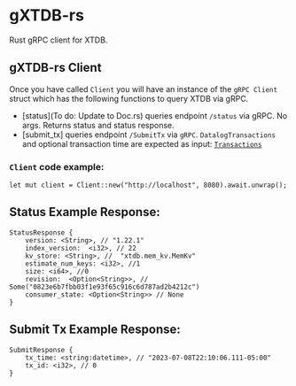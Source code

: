 # gXTDB-rs

Rust gRPC client for XTDB.

## gXTDB-rs Client

Once you have called `Client` you will have an instance of the `gRPC Client` struct which has the following functions to query XTDB via gRPC.

- [status](To do: Update to Doc.rs) queries endpoint `/status` via gRPC. No args. Returns status and status response.
- [submit_tx] queries endpoint `/SubmitTx` via `gRPC`. `DatalogTransactions` and optional transaction time are expected as input: [`Transactions`](transactions::Transactions)

### `Client` code example:

```
let mut client = Client::new("http://localhost", 8080).await.unwrap();
```

## Status Example Response:

```
StatusResponse {
    version: <String>, // "1.22.1"
    index_version:  <i32>, // 22
    kv_store: <String>, //  "xtdb.mem_kv.MemKv"
    estimate_num_keys: <i32>, //1
    size: <i64>, //0
    revision:  <Option<String>>, // Some("0823e6b7fbb03f1e93f65c916c6d787ad2b4212c")
    consumer_state: <Option<String>> // None
} 
```

## Submit Tx Example Response:

```
SubmitResponse {
    tx_time: <string:datetime>, // "2023-07-08T22:10:06.111-05:00"
    tx_id: <i32>, // 0
}
```
